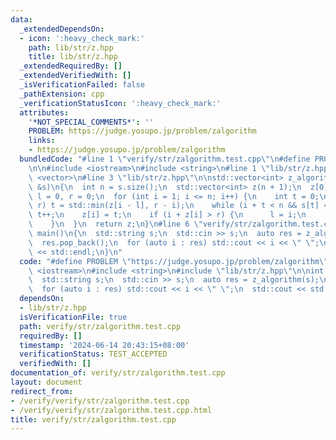 ```yaml
---
data:
  _extendedDependsOn:
  - icon: ':heavy_check_mark:'
    path: lib/str/z.hpp
    title: lib/str/z.hpp
  _extendedRequiredBy: []
  _extendedVerifiedWith: []
  _isVerificationFailed: false
  _pathExtension: cpp
  _verificationStatusIcon: ':heavy_check_mark:'
  attributes:
    '*NOT_SPECIAL_COMMENTS*': ''
    PROBLEM: https://judge.yosupo.jp/problem/zalgorithm
    links:
    - https://judge.yosupo.jp/problem/zalgorithm
  bundledCode: "#line 1 \"verify/str/zalgorithm.test.cpp\"\n#define PROBLEM \"https://judge.yosupo.jp/problem/zalgorithm\"\
    \n\n#include <iostream>\n#include <string>\n#line 1 \"lib/str/z.hpp\"\n#include\
    \ <vector>\n#line 3 \"lib/str/z.hpp\"\n\nstd::vector<int> z_algorithm(const std::string\
    \ &s)\n{\n  int n = s.size();\n  std::vector<int> z(n + 1);\n  z[0] = n;\n  int\
    \ l = 0, r = 0;\n  for (int i = 1; i <= n; i++) {\n    int t = 0;\n    if (i <=\
    \ r) t = std::min(z[i - l], r - i);\n    while (i + t < n && s[t] == s[i + t])\
    \ t++;\n    z[i] = t;\n    if (i + z[i] > r) {\n      l = i;\n      r = i + z[i];\n\
    \    }\n  }\n  return z;\n}\n#line 6 \"verify/str/zalgorithm.test.cpp\"\n\nint\
    \ main()\n{\n  std::string s;\n  std::cin >> s;\n  auto res = z_algorithm(s);\n\
    \  res.pop_back();\n  for (auto i : res) std::cout << i << \" \";\n  std::cout\
    \ << std::endl;\n}\n"
  code: "#define PROBLEM \"https://judge.yosupo.jp/problem/zalgorithm\"\n\n#include\
    \ <iostream>\n#include <string>\n#include \"lib/str/z.hpp\"\n\nint main()\n{\n\
    \  std::string s;\n  std::cin >> s;\n  auto res = z_algorithm(s);\n  res.pop_back();\n\
    \  for (auto i : res) std::cout << i << \" \";\n  std::cout << std::endl;\n}\n"
  dependsOn:
  - lib/str/z.hpp
  isVerificationFile: true
  path: verify/str/zalgorithm.test.cpp
  requiredBy: []
  timestamp: '2024-06-14 20:43:15+08:00'
  verificationStatus: TEST_ACCEPTED
  verifiedWith: []
documentation_of: verify/str/zalgorithm.test.cpp
layout: document
redirect_from:
- /verify/verify/str/zalgorithm.test.cpp
- /verify/verify/str/zalgorithm.test.cpp.html
title: verify/str/zalgorithm.test.cpp
---
```

